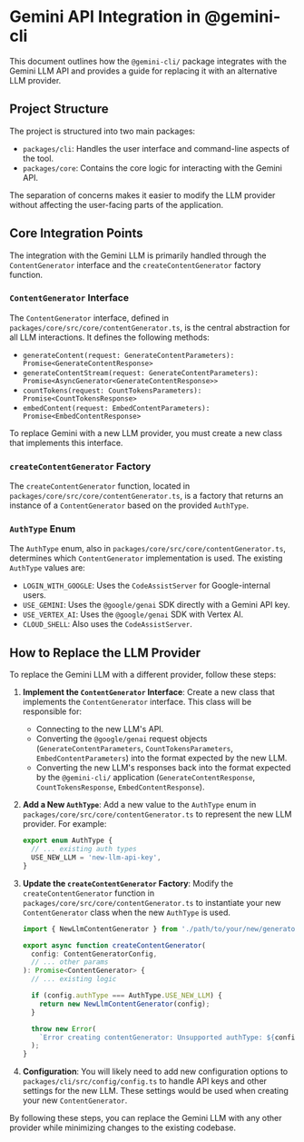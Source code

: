 # Gemini API Integration in @gemini-cli

This document outlines how the `@gemini-cli/` package integrates with the Gemini LLM API and provides a guide for replacing it with an alternative LLM provider.

## Project Structure

The project is structured into two main packages:

-   `packages/cli`: Handles the user interface and command-line aspects of the tool.
-   `packages/core`: Contains the core logic for interacting with the Gemini API.

The separation of concerns makes it easier to modify the LLM provider without affecting the user-facing parts of the application.

## Core Integration Points

The integration with the Gemini LLM is primarily handled through the `ContentGenerator` interface and the `createContentGenerator` factory function.

### `ContentGenerator` Interface

The `ContentGenerator` interface, defined in `packages/core/src/core/contentGenerator.ts`, is the central abstraction for all LLM interactions. It defines the following methods:

-   `generateContent(request: GenerateContentParameters): Promise<GenerateContentResponse>`
-   `generateContentStream(request: GenerateContentParameters): Promise<AsyncGenerator<GenerateContentResponse>>`
-   `countTokens(request: CountTokensParameters): Promise<CountTokensResponse>`
-   `embedContent(request: EmbedContentParameters): Promise<EmbedContentResponse>`

To replace Gemini with a new LLM provider, you must create a new class that implements this interface.

### `createContentGenerator` Factory

The `createContentGenerator` function, located in `packages/core/src/core/contentGenerator.ts`, is a factory that returns an instance of a `ContentGenerator` based on the provided `AuthType`.

### `AuthType` Enum

The `AuthType` enum, also in `packages/core/src/core/contentGenerator.ts`, determines which `ContentGenerator` implementation is used. The existing `AuthType` values are:

-   `LOGIN_WITH_GOOGLE`: Uses the `CodeAssistServer` for Google-internal users.
-   `USE_GEMINI`: Uses the `@google/genai` SDK directly with a Gemini API key.
-   `USE_VERTEX_AI`: Uses the `@google/genai` SDK with Vertex AI.
-   `CLOUD_SHELL`: Also uses the `CodeAssistServer`.

## How to Replace the LLM Provider

To replace the Gemini LLM with a different provider, follow these steps:

1.  **Implement the `ContentGenerator` Interface**:
    Create a new class that implements the `ContentGenerator` interface. This class will be responsible for:
    -   Connecting to the new LLM's API.
    -   Converting the `@google/genai` request objects (`GenerateContentParameters`, `CountTokensParameters`, `EmbedContentParameters`) into the format expected by the new LLM.
    -   Converting the new LLM's responses back into the format expected by the `@gemini-cli/` application (`GenerateContentResponse`, `CountTokensResponse`, `EmbedContentResponse`).

2.  **Add a New `AuthType`**:
    Add a new value to the `AuthType` enum in `packages/core/src/core/contentGenerator.ts` to represent the new LLM provider. For example:

    ```typescript
    export enum AuthType {
      // ... existing auth types
      USE_NEW_LLM = 'new-llm-api-key',
    }
    ```

3.  **Update the `createContentGenerator` Factory**:
    Modify the `createContentGenerator` function in `packages/core/src/core/contentGenerator.ts` to instantiate your new `ContentGenerator` class when the new `AuthType` is used.

    ```typescript
    import { NewLlmContentGenerator } from './path/to/your/new/generator';

    export async function createContentGenerator(
      config: ContentGeneratorConfig,
      // ... other params
    ): Promise<ContentGenerator> {
      // ... existing logic

      if (config.authType === AuthType.USE_NEW_LLM) {
        return new NewLlmContentGenerator(config);
      }

      throw new Error(
        `Error creating contentGenerator: Unsupported authType: ${config.authType}`,
      );
    }
    ```

4.  **Configuration**:
    You will likely need to add new configuration options to `packages/cli/src/config/config.ts` to handle API keys and other settings for the new LLM. These settings would be used when creating your new `ContentGenerator`.

By following these steps, you can replace the Gemini LLM with any other provider while minimizing changes to the existing codebase.

